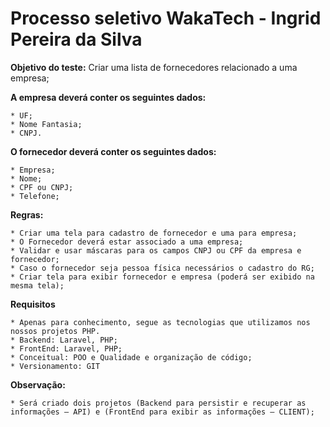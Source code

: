 # Processo seletivo WakaTech - Ingrid Pereira da Silva

**Objetivo do teste:** Criar uma lista de fornecedores relacionado a uma empresa;

**A empresa deverá conter os seguintes dados:** 

    * UF;
    * Nome Fantasia;
    * CNPJ.

**O fornecedor deverá conter os seguintes dados:** 

    * Empresa;
    * Nome;
    * CPF ou CNPJ;
    * Telefone;

**Regras:** 

    * Criar uma tela para cadastro de fornecedor e uma para empresa;
    * O Fornecedor deverá estar associado a uma empresa;
    * Validar e usar máscaras para os campos CNPJ ou CPF da empresa e fornecedor;
    * Caso o fornecedor seja pessoa física necessários o cadastro do RG;
    * Criar tela para exibir fornecedor e empresa (poderá ser exibido na mesma tela);

**Requisitos**

    * Apenas para conhecimento, segue as tecnologias que utilizamos nos nossos projetos PHP.
    * Backend: Laravel, PHP;
    * FrontEnd: Laravel, PHP;
    * Conceitual: POO e Qualidade e organização de código;
    * Versionamento: GIT

**Observação:**

    * Será criado dois projetos (Backend para persistir e recuperar as informações – API) e (FrontEnd para exibir as informações – CLIENT);




